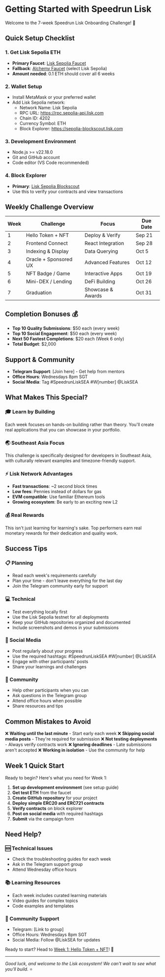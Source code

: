 # Getting Started with Speedrun Lisk

Welcome to the 7-week Speedrun Lisk Onboarding Challenge! 🎉

## Quick Setup Checklist

### 1. Get Lisk Sepolia ETH

- **Primary Faucet**: [Lisk Sepolia Faucet](https://sepolia-faucet.lisk.com)
- **Fallback**: [Alchemy Faucet](https://sepoliafaucet.com) (select Lisk Sepolia)
- **Amount needed**: 0.1 ETH should cover all 6 weeks

### 2. Wallet Setup

- Install MetaMask or your preferred wallet
- Add Lisk Sepolia network:
  - Network Name: Lisk Sepolia
  - RPC URL: https://rpc.sepolia-api.lisk.com
  - Chain ID: 4202
  - Currency Symbol: ETH
  - Block Explorer: https://sepolia-blockscout.lisk.com

### 3. Development Environment

- Node.js >= v22.18.0
- Git and GitHub account
- Code editor (VS Code recommended)

### 4. Block Explorer

- **Primary**: [Lisk Sepolia Blockscout](https://sepolia-blockscout.lisk.com)
- Use this to verify your contracts and view transactions

## Weekly Challenge Overview

| Week | Challenge             | Focus             | Due Date |
| ---- | --------------------- | ----------------- | -------- |
| 1    | Hello Token + NFT     | Deploy & Verify   | Sep 21   |
| 2    | Frontend Connect      | React Integration | Sep 28   |
| 3    | Indexing & Display    | Data Querying     | Oct 5    |
| 4    | Oracle + Sponsored UX | Advanced Features | Oct 12   |
| 5    | NFT Badge / Game      | Interactive Apps  | Oct 19   |
| 6    | Mini-DEX / Lending    | DeFi Building     | Oct 26   |
| 7    | Graduation            | Showcase & Awards | Oct 31   |

## Completion Bonuses 💰

- **Top 10 Quality Submissions**: $50 each (every week)
- **Top 10 Social Engagement**: $50 each (every week)
- **Next 50 Fastest Completions**: $20 each (Week 6 only)
- **Total Budget**: $2,000

## Support & Community

- **Telegram Support**: [Join here] - Get help from mentors
- **Office Hours**: Wednesdays 8pm SGT
- **Social Media**: Tag #SpeedrunLiskSEA #W[number] @LiskSEA

## What Makes This Special?

### 🎓 Learn by Building

Each week focuses on hands-on building rather than theory. You'll create real applications that you can showcase in your portfolio.

### 🌏 Southeast Asia Focus

This challenge is specifically designed for developers in Southeast Asia, with culturally relevant examples and timezone-friendly support.

### ⚡ Lisk Network Advantages

- **Fast transactions**: ~2 second block times
- **Low fees**: Pennies instead of dollars for gas
- **EVM compatible**: Use familiar Ethereum tools
- **Growing ecosystem**: Be early to an exciting new L2

### 💰 Real Rewards

This isn't just learning for learning's sake. Top performers earn real monetary rewards for their dedication and quality work.

## Success Tips

### 📋 Planning

- Read each week's requirements carefully
- Plan your time - don't leave everything for the last day
- Join the Telegram community early for support

### 💻 Technical

- Test everything locally first
- Use the Lisk Sepolia testnet for all deployments
- Keep your GitHub repositories organized and documented
- Include screenshots and demos in your submissions

### 📱 Social Media

- Post regularly about your progress
- Use the required hashtags: #SpeedrunLiskSEA #W[number] @LiskSEA
- Engage with other participants' posts
- Share your learnings and challenges

### 🤝 Community

- Help other participants when you can
- Ask questions in the Telegram group
- Attend office hours when possible
- Share resources and tips

## Common Mistakes to Avoid

❌ **Waiting until the last minute** - Start early each week
❌ **Skipping social media posts** - They're required for submission
❌ **Not testing deployments** - Always verify contracts work
❌ **Ignoring deadlines** - Late submissions aren't accepted
❌ **Working in isolation** - Use the community for help

## Week 1 Quick Start

Ready to begin? Here's what you need for Week 1:

1. **Set up development environment** (see setup guide)
2. **Get test ETH** from the faucet
3. **Create GitHub repository** for your project
4. **Deploy simple ERC20 and ERC721 contracts**
5. **Verify contracts** on block explorer
6. **Post on social media** with required hashtags
7. **Submit** via the campaign form

## Need Help?

### 🆘 Technical Issues

- Check the troubleshooting guides for each week
- Ask in the Telegram support group
- Attend Wednesday office hours

### 📚 Learning Resources

- Each week includes curated learning materials
- Video guides for complex topics
- Code examples and templates

### 💬 Community Support

- Telegram: [Link to group]
- Office Hours: Wednesdays 8pm SGT
- Social Media: Follow @LiskSEA for updates

Ready to start? Head to [Week 1: Hello Token + NFT](/sea-campaign/week/1)! 🚀

---

_Good luck, and welcome to the Lisk ecosystem! We can't wait to see what you'll build._ ⭐

